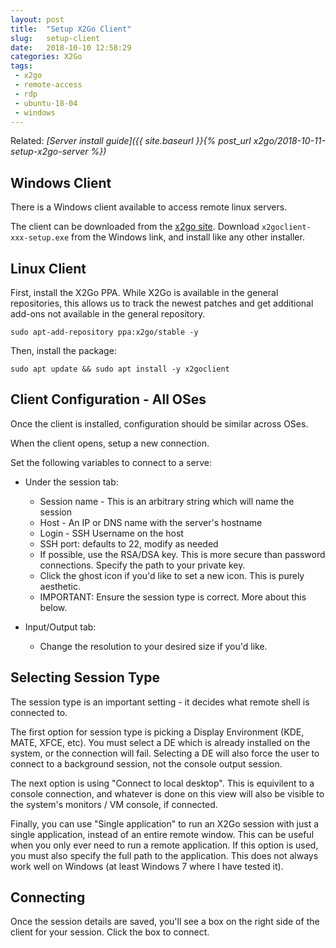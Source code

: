 ```yaml
---
layout: post
title:  "Setup X2Go Client"
slug:   setup-client
date:   2018-10-10 12:58:29
categories: X2Go
tags: 
 - x2go
 - remote-access
 - rdp
 - ubuntu-18-04
 - windows
---
```


Related: _[Server install guide]({{ site.baseurl }}{% post_url x2go/2018-10-11-setup-x2go-server %})_
## Windows Client

There is a Windows client available to access remote linux servers.

The client can be downloaded from the [x2go 
site](https://wiki.x2go.org/doku.php/doc:installation:x2goclient). Download 
`x2goclient-xxx-setup.exe` from the Windows link, and install like any other installer.

## Linux Client

First, install the X2Go PPA. While X2Go is available in the general repositories, this 
allows us to track the newest patches and get additional add-ons not available in the 
general repository.

```
sudo apt-add-repository ppa:x2go/stable -y
```

Then, install the package:

```
sudo apt update && sudo apt install -y x2goclient
```

## Client Configuration - All OSes

Once the client is installed, configuration should be similar across OSes.

When the client opens, setup a new connection.

Set the following variables to connect to a serve:

 * Under the session tab:
   * Session name - This is an arbitrary string which will name the session
   * Host - An IP or DNS name with the server's hostname
   * Login - SSH Username on the host
   * SSH port: defaults to 22, modify as needed
   * If possible, use the RSA/DSA key. This is more secure than password connections. 
Specify the path to your private key.
   * Click the ghost icon if you'd like to set a new icon. This is purely aesthetic.
   * IMPORTANT: Ensure the session type is correct. More about this below.

 * Input/Output tab: 
   * Change the resolution to your desired size if you'd like.
	

## Selecting Session Type

The session type is an important setting - it decides what remote shell is connected to.

The first option for session type is picking a Display Environment (KDE, MATE, XFCE, 
etc). You must select a DE which is already installed on the system, or the connection 
will fail. Selecting a DE will also force the user to connect to a background session, 
not the console output session.

The next option is using "Connect to local desktop". This is equivilent to a console 
connection, and whatever is done on this view will also be visible to the system's 
monitors / VM console, if connected.

Finally, you can use "Single application" to run an X2Go session with just a single 
application, instead of an entire remote window. This can be useful when you only ever 
need to run a remote application. If this option is used, you must also specify the full 
path to the application. This does not always work well on Windows (at least Windows 7 
where I have tested it).

## Connecting

Once the session details are saved, you'll see a box on the right side of the client for 
your session. Click the box to connect.
